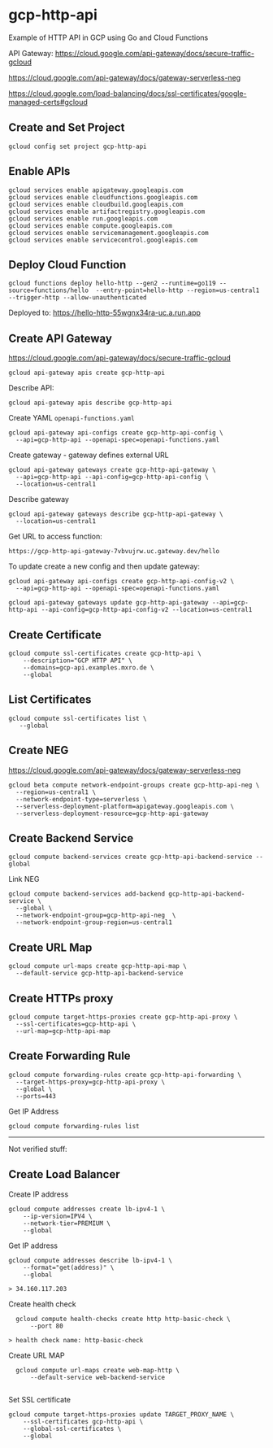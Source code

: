 # gcp-http-api

Example of HTTP API in GCP using Go and Cloud Functions

API Gateway:
https://cloud.google.com/api-gateway/docs/secure-traffic-gcloud

https://cloud.google.com/api-gateway/docs/gateway-serverless-neg

https://cloud.google.com/load-balancing/docs/ssl-certificates/google-managed-certs#gcloud

## Create and Set Project

```
gcloud config set project gcp-http-api
```

## Enable APIs

```
gcloud services enable apigateway.googleapis.com
gcloud services enable cloudfunctions.googleapis.com
gcloud services enable cloudbuild.googleapis.com
gcloud services enable artifactregistry.googleapis.com
gcloud services enable run.googleapis.com
gcloud services enable compute.googleapis.com
gcloud services enable servicemanagement.googleapis.com
gcloud services enable servicecontrol.googleapis.com
```

## Deploy Cloud Function

```
gcloud functions deploy hello-http --gen2 --runtime=go119 --source=functions/hello  --entry-point=hello-http --region=us-central1 --trigger-http --allow-unauthenticated 
```

Deployed to: https://hello-http-55wgnx34ra-uc.a.run.app

## Create API Gateway

https://cloud.google.com/api-gateway/docs/secure-traffic-gcloud

```
gcloud api-gateway apis create gcp-http-api
```

Describe API:

```
gcloud api-gateway apis describe gcp-http-api
```

Create YAML `openapi-functions.yaml`

```
gcloud api-gateway api-configs create gcp-http-api-config \
  --api=gcp-http-api --openapi-spec=openapi-functions.yaml 
```


Create gateway - gateway defines external URL

```
gcloud api-gateway gateways create gcp-http-api-gateway \
  --api=gcp-http-api --api-config=gcp-http-api-config \
  --location=us-central1
```

Describe gateway

```
gcloud api-gateway gateways describe gcp-http-api-gateway \
  --location=us-central1 
```

Get URL to access function:

```
https://gcp-http-api-gateway-7vbvujrw.uc.gateway.dev/hello
```

To update create a new config and then update gateway:

```
gcloud api-gateway api-configs create gcp-http-api-config-v2 \
  --api=gcp-http-api --openapi-spec=openapi-functions.yaml 

gcloud api-gateway gateways update gcp-http-api-gateway --api=gcp-http-api --api-config=gcp-http-api-config-v2 --location=us-central1 
```

## Create Certificate

```
gcloud compute ssl-certificates create gcp-http-api \
    --description="GCP HTTP API" \
    --domains=gcp-api.examples.mxro.de \
    --global
```

## List Certificates

```
gcloud compute ssl-certificates list \
   --global
```

## Create NEG

https://cloud.google.com/api-gateway/docs/gateway-serverless-neg

```
gcloud beta compute network-endpoint-groups create gcp-http-api-neg \
  --region=us-central1 \
  --network-endpoint-type=serverless \
  --serverless-deployment-platform=apigateway.googleapis.com \
  --serverless-deployment-resource=gcp-http-api-gateway
```

## Create Backend Service

```
gcloud compute backend-services create gcp-http-api-backend-service --global
```

Link NEG

```
gcloud compute backend-services add-backend gcp-http-api-backend-service \
  --global \
  --network-endpoint-group=gcp-http-api-neg  \
  --network-endpoint-group-region=us-central1
```

## Create URL Map

```
gcloud compute url-maps create gcp-http-api-map \
  --default-service gcp-http-api-backend-service
```

## Create HTTPs proxy

```
gcloud compute target-https-proxies create gcp-http-api-proxy \
  --ssl-certificates=gcp-http-api \
  --url-map=gcp-http-api-map
```

## Create Forwarding Rule

```
gcloud compute forwarding-rules create gcp-http-api-forwarding \
  --target-https-proxy=gcp-http-api-proxy \
  --global \
  --ports=443
```

Get IP Address

```
gcloud compute forwarding-rules list
```
---

Not verified stuff:

## Create Load Balancer

Create IP address

```
gcloud compute addresses create lb-ipv4-1 \
    --ip-version=IPV4 \
    --network-tier=PREMIUM \
    --global
```

Get IP address

```
gcloud compute addresses describe lb-ipv4-1 \
    --format="get(address)" \
    --global

> 34.160.117.203
```

Create health check

```
  gcloud compute health-checks create http http-basic-check \
      --port 80

> health check name: http-basic-check
```

Create URL MAP

```
  gcloud compute url-maps create web-map-http \
      --default-service web-backend-service
  
```

Set SSL certificate

```
gcloud compute target-https-proxies update TARGET_PROXY_NAME \
    --ssl-certificates gcp-http-api \
    --global-ssl-certificates \
    --global
```

